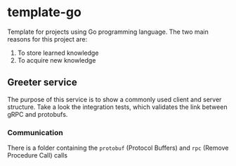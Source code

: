 # template-go
Template for projects using Go programming language. The two main reasons for this project are:
1. To store learned knowledge
2. To acquire new knowledge

## Greeter service

The purpose of this service is to show a commonly used client and server structure. Take a look the integration tests, which validates the link between gRPC and protobufs.

### Communication

There is a folder containing the `protobuf` (Protocol Buffers) and `rpc` (Remove Procedure Call) calls
